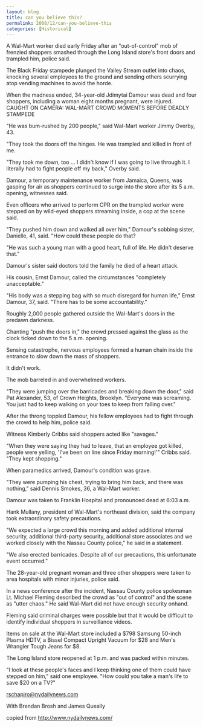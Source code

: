 ```yaml
---
layout: blog
title: can you believe this?
permalink: 2008/12/can-you-believe-this
categories: [Historical]
---
```


<p>A Wal-Mart worker died early Friday after an "out-of-control" mob of frenzied shoppers smashed through the Long Island store's front doors and trampled him, police said.</p>
<p>The Black Friday stampede plunged the Valley Stream outlet into chaos, knocking several employees to the ground and sending others scurrying atop vending machines to avoid the horde.</p>
<p>When the madness ended, 34-year-old Jdimytai Damour was dead and four shoppers, including a woman eight months pregnant, were injured.<br />
CAUGHT ON CAMERA: WAL-MART CROWD MOMENTS BEFORE DEADLY STAMPEDE</p>
<p>"He was bum-rushed by 200 people," said Wal-Mart worker Jimmy Overby, 43.</p>
<p>"They took the doors off the hinges. He was trampled and killed in front of me.</p>
<p>"They took me down, too ... I didn't know if I was going to live through it. I literally had to fight people off my back," Overby said.</p>
<p>Damour, a temporary maintenance worker from Jamaica, Queens, was gasping for air as shoppers continued to surge into the store after its 5 a.m. opening, witnesses said.</p>
<p>Even officers who arrived to perform CPR on the trampled worker were stepped on by wild-eyed shoppers streaming inside, a cop at the scene said.</p>
<p>"They pushed him down and walked all over him," Damour's sobbing sister, Danielle, 41, said. "How could these people do that?</p>
<p>"He was such a young man with a good heart, full of life. He didn't deserve that."</p>
<p>Damour's sister said doctors told the family he died of a heart attack.</p>
<p>His cousin, Ernst Damour, called the circumstances "completely unacceptable."</p>
<p>"His body was a stepping bag with so much disregard for human life," Ernst Damour, 37, said. "There has to be some accountability."</p>
<p>Roughly 2,000 people gathered outside the Wal-Mart's doors in the predawn darkness.</p>
<p>Chanting "push the doors in," the crowd pressed against the glass as the clock ticked down to the 5 a.m. opening.</p>
<p>Sensing catastrophe, nervous employees formed a human chain inside the entrance to slow down the mass of shoppers.</p>
<p>It didn't work.</p>
<p>The mob barreled in and overwhelmed workers.</p>
<p>"They were jumping over the barricades and breaking down the door," said Pat Alexander, 53, of Crown Heights, Brooklyn. "Everyone was screaming. You just had to keep walking on your toes to keep from falling over."</p>
<p>After the throng toppled Damour, his fellow employees had to fight through the crowd to help him, police said.</p>
<p>Witness Kimberly Cribbs said shoppers acted like "savages."</p>
<p>"When they were saying they had to leave, that an employee got killed, people were yelling, 'I've been on line since Friday morning!'" Cribbs said. "They kept shopping." </p>
<p>When paramedics arrived, Damour's condition was grave.</p>
<p>"They were pumping his chest, trying to bring him back, and there was nothing," said Dennis Smokes, 36, a Wal-Mart worker.</p>
<p>Damour was taken to Franklin Hospital and pronounced dead at 6:03 a.m.</p>
<p>Hank Mullany, president of Wal-Mart's northeast division, said the company took extraordinary safety precautions.</p>
<p>"We expected a large crowd this morning and added additional internal security, additional third-party security, additional store associates and we worked closely with the Nassau County police," he said in a statement.</p>
<p>"We also erected barricades. Despite all of our precautions, this unfortunate event occurred."</p>
<p>The 28-year-old pregnant woman and three other shoppers were taken to area hospitals with minor injuries, police said.</p>
<p>In a news conference after the incident, Nassau County police spokesman Lt. Michael Fleming described the crowd as "out of control" and the scene as "utter chaos." He said Wal-Mart did not have enough security onhand.</p>
<p>Fleming said criminal charges were possible but that it would be difficult to identify individual shoppers in surveillance videos.</p>
<p>Items on sale at the Wal-Mart store included a $798 Samsung 50-inch Plasma HDTV, a Bissel Compact Upright Vacuum for $28 and Men's Wrangler Tough Jeans for $8.</p>
<p>The Long Island store reopened at 1 p.m. and was packed within minutes.</p>
<p>"I look at these people's faces and I keep thinking one of them could have stepped on him," said one employee. "How could you take a man's life to save $20 on a TV?"</p>
<p><a href="mailto:rschapiro@nydailynews.com">rschapiro@nydailynews.com</a></p>
<p>With Brendan Brosh and James Queally</p>
<p>copied from <a href="http://www.nydailynews.com/" title="http://www.nydailynews.com/">http://www.nydailynews.com/</a></p>
